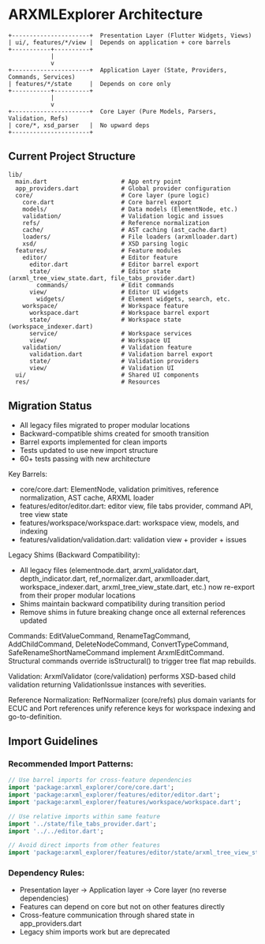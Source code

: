 # ARXMLExplorer Architecture

```
+----------------------+  Presentation Layer (Flutter Widgets, Views)
| ui/, features/*/view |  Depends on application + core barrels
+-----------+----------+
            |
            v
+----------------------+  Application Layer (State, Providers, Commands, Services)
| features/*/state     |  Depends on core only
+-----------+----------+
            |
            v
+----------------------+  Core Layer (Pure Models, Parsers, Validation, Refs)
| core/*, xsd_parser   |  No upward deps
+----------------------+
```

## Current Project Structure

```
lib/
  main.dart                     # App entry point
  app_providers.dart            # Global provider configuration
  core/                         # Core layer (pure logic)
    core.dart                   # Core barrel export
    models/                     # Data models (ElementNode, etc.)
    validation/                 # Validation logic and issues
    refs/                       # Reference normalization
    cache/                      # AST caching (ast_cache.dart)
    loaders/                    # File loaders (arxmlloader.dart)
    xsd/                        # XSD parsing logic
  features/                     # Feature modules
    editor/                     # Editor feature
      editor.dart               # Editor barrel export
      state/                    # Editor state (arxml_tree_view_state.dart, file_tabs_provider.dart)
        commands/               # Edit commands
      view/                     # Editor UI widgets
        widgets/                # Element widgets, search, etc.
    workspace/                  # Workspace feature
      workspace.dart            # Workspace barrel export
      state/                    # Workspace state (workspace_indexer.dart)
      service/                  # Workspace services
      view/                     # Workspace UI
    validation/                 # Validation feature
      validation.dart           # Validation barrel export
      state/                    # Validation providers
      view/                     # Validation UI
  ui/                           # Shared UI components
  res/                          # Resources
```

## Migration Status
- All legacy files migrated to proper modular locations
- Backward-compatible shims created for smooth transition
- Barrel exports implemented for clean imports
- Tests updated to use new import structure
- 60+ tests passing with new architecture

Key Barrels:
- core/core.dart: ElementNode, validation primitives, reference normalization, AST cache, ARXML loader
- features/editor/editor.dart: editor view, file tabs provider, command API, tree view state
- features/workspace/workspace.dart: workspace view, models, and indexing
- features/validation/validation.dart: validation view + provider + issues

Legacy Shims (Backward Compatibility):
- All legacy files (elementnode.dart, arxml_validator.dart, depth_indicator.dart, ref_normalizer.dart, arxmlloader.dart, workspace_indexer.dart, arxml_tree_view_state.dart, etc.) now re-export from their proper modular locations
- Shims maintain backward compatibility during transition period
- Remove shims in future breaking change once all external references updated

Commands:
EditValueCommand, RenameTagCommand, AddChildCommand, DeleteNodeCommand, ConvertTypeCommand, SafeRenameShortNameCommand implement ArxmlEditCommand.
Structural commands override isStructural() to trigger tree flat map rebuilds.

Validation:
ArxmlValidator (core/validation) performs XSD-based child validation returning ValidationIssue instances with severities.

Reference Normalization:
RefNormalizer (core/refs) plus domain variants for ECUC and Port references unify reference keys for workspace indexing and go-to-definition.

## Import Guidelines

### Recommended Import Patterns:
```dart
// Use barrel imports for cross-feature dependencies
import 'package:arxml_explorer/core/core.dart';
import 'package:arxml_explorer/features/editor/editor.dart';
import 'package:arxml_explorer/features/workspace/workspace.dart';

// Use relative imports within same feature
import '../state/file_tabs_provider.dart';
import '../../editor.dart';

// Avoid direct imports from other features
import 'package:arxml_explorer/features/editor/state/arxml_tree_view_state.dart';
```

### Dependency Rules:
- Presentation layer → Application layer → Core layer (no reverse dependencies)
- Features can depend on core but not on other features directly
- Cross-feature communication through shared state in app_providers.dart
- Legacy shim imports work but are deprecated

